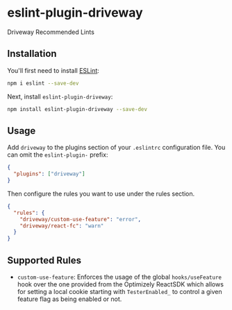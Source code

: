 # eslint-plugin-driveway

Driveway Recommended Lints

## Installation

You'll first need to install [ESLint](https://eslint.org/):

```sh
npm i eslint --save-dev
```

Next, install `eslint-plugin-driveway`:

```sh
npm install eslint-plugin-driveway --save-dev
```

## Usage

Add `driveway` to the plugins section of your `.eslintrc` configuration
file. You can omit the `eslint-plugin-` prefix:

```json
{
  "plugins": ["driveway"]
}
```

Then configure the rules you want to use under the rules section.

```json
{
  "rules": {
    "driveway/custom-use-feature": "error",
    "driveway/react-fc": "warn"
  }
}
```

## Supported Rules

- `custom-use-feature`: Enforces the usage of the global `hooks/useFeature` hook
  over the one provided from the Optimizely ReactSDK which allows for setting a
  local cookie starting with `TesterEnabled_` to control a given feature flag as
  being enabled or not.
